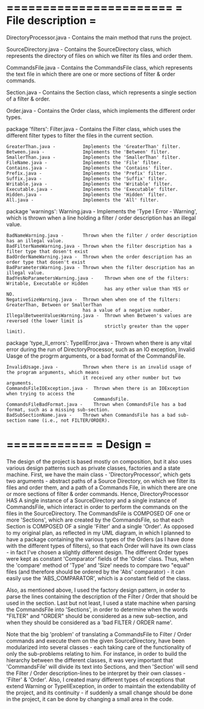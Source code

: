 =======================
=   File description  =
=======================

DirectoryProcessor.java -       Contains the main method that runs the project.

SourceDirectory.java -          Contains the SourceDirectory class, which represents the directory of files
                                on which we filter its files and order them.

CommandsFile.java -             Contains the CommandsFile class, which represents the text file in which
                                there are one or more sections of filter & order commands.

Section.java -                  Contains the Section class, which represents a single section
                                of a filter & order.

Order.java -                    Contains the Order class, which implements the different order types.

package 'filters':
    Filter.java -               Contains the Filter class, which uses the different filter types to
                                filter the files in the current section.

    GreaterThan.java -          Implements the 'GreaterThan' filter.
    Between.java -              Implements the 'Between' filter.
    SmallerThan.java -          Implements the 'SmallerThan' filter.
    FileName.java -             Implements the 'File' filter.
    Contains.java -             Implements the 'Contains' filter.
    Prefix.java -               Implements the 'Prefix' filter.
    Suffix.java -               Implements the 'Suffix' filter.
    Writable.java -             Implements the 'Writable' filter.
    Executable.java -           Implements the 'Executable' filter.
    Hidden.java -               Implements the 'Hidden' filter.
    All.java -                  Implements the 'All' filter.

package 'warnings':
    Warning.java -              Implements the 'Type I Error - Warning', which is thrown when a line
                                holding a filter / order description has an illegal value.

    BadNameWarning.java -       Thrown when the filter / order description has an illegal value.
    BadFilterNameWarning.java - Thrown when the filter description has a filter type that dosen't exist
    BadOrderNameWarning.java -  Thrown when the order description has an order type that dosen't exist
    BadParametersWarning.java - Thrown when the filter description has an illegal value.
    BadYesNoParametersWarning.java -    Thrown when one of the filters: Writable, Executable or Hidden
                                        has any other value than YES or NO.
    NegativeSizeWarning.java -  Thrown when when one of the filters: GreaterThan, Between or SmallerThan
                                has a value of a negative number.
    IllegalBetweenValuesWarning.java -  Thrown when Between's values are reversed (the lower limit is
                                        strictly greater than the upper limit).

package 'type_II_errors':
    TypeIIError.java -          Thrown when there is any vital error during the run of DirectoryProcessor,
                                such as an IO exception, Invalid Uasge of the progrm arguments, or a bad
                                format of the CommandsFile.

    InvalidUsage.java -         Thrown when there is an invalid usage of the program arguments, which means
                                it received any other number but two arguments.
    CommandsFileIOException.java -  Thrown when there is an IOException when trying to access the
                                    CommandsFile.
    CommandsFileBadFormat.java -    Thrown when CommandsFile has a bad format, such as a missing sub-section.
    BadSubSectionName.java -    Thrown when CommandsFile has a bad sub-section name (i.e., not FILTER/ORDER).

============
=  Design  =
============

The design of the project is based mostly on composition, but it also uses various design
patterns such as private classes, factories and a state machine.
    First, we have the main class - 'DirectoryProcessor', which gets two arguments - abstract paths of a
Source Directory, on which we filter its files and order them, and a path of a Commands File, in which
there are one or more sections of filter & order commands. Hence, DirectoryProcessor HAS A single
instance of a SourceDirectory and a single instance of CommandsFile, which interact in order to
perform the commands on the files in the SourceDirectory.
    The CommandsFile is COMPOSED OF one or more 'Sections', which are created by the CommandsFile, so that
each Section is COMPOSED OF a single 'Filter' and a single 'Order'.
    As opposed to my original plan, as reflected in my UML diagram, in which I planned to have a package
containing the various types of the Orders (as I have done with the different types of filters), so that
each Order will have its own class - in fact I've chosen a slightly different design.
    The different Order types were kept as constant 'Comparator<File>' fields of the 'Order' class.
Thus, when the 'compare' method of 'Type' and 'Size' needs to compare two "equal" files (and therefore
should be ordered by the 'Abs' comparator) - it can easily use the 'ABS_COMPARATOR', which is a constant
field of the class.

Also, as mentioned above, I used the factory design pattern, in order to parse the lines containing the
description of the Filter / Order that should be used in the section.
    Last but not least, I used a state machine when parsing the CommandsFile into 'Sections', in order to
determine when the words "FILTER" and "ORDER" should be considered as a new sub-section, and when they
should be considered as a 'bad FILTER / ORDER name'.

Note that the big 'problem' of translating a CommandsFile to Filter / Order commands and execute them
on the given SourceDirectory, have been modularized into several classes - each taking care of
the functionality of only the sub-problems relating to him.
For instance, in order to build the hierarchy between the different classes, it was very important that
'CommandsFile' will divide its text into Sections, and then 'Section' will send the Filter / Order
description-lines to be interpret by their own classes - 'Filter' & 'Order'.
    Also, I created many different types of exceptions that extend Warning or TypeIIException, in order to
maintain the extendability of the project, and its continuity - if suddenly a small change should be
done in the project, it can be done by changing a small area in the code.
